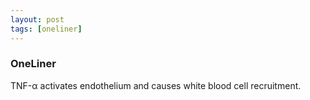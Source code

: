 ```yaml
---
layout: post
tags: [oneliner]
---
```



### OneLiner

TNF-α activates endothelium and causes white blood cell recruitment.

